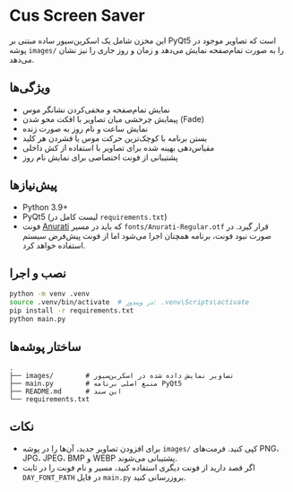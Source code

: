 # Cus Screen Saver

این مخزن شامل یک اسکرین‌سیور ساده مبتنی بر PyQt5 است که تصاویر موجود در پوشه `images/` را به صورت تمام‌صفحه نمایش می‌دهد و زمان و روز جاری را نیز نشان می‌دهد.

## ویژگی‌ها
- نمایش تمام‌صفحه و مخفی‌کردن نشانگر موس
- پیمایش چرخشی میان تصاویر با افکت محو شدن (Fade)
- نمایش ساعت و نام روز به صورت زنده
- بستن برنامه با کوچک‌ترین حرکت موس یا فشردن هر کلید
- مقیاس‌دهی بهینه شده برای تصاویر با استفاده از کش داخلی
- پشتیبانی از فونت اختصاصی برای نمایش نام روز

## پیش‌نیازها
- Python 3.9+
- PyQt5 (لیست کامل در `requirements.txt`)
- فونت [Anurati](https://www.dafont.com/anurati.font) که باید در مسیر `fonts/Anurati-Regular.otf` قرار گیرد. در صورت نبود فونت، برنامه همچنان اجرا می‌شود اما از فونت پیش‌فرض سیستم استفاده خواهد کرد.

## نصب و اجرا
```bash
python -m venv .venv
source .venv/bin/activate  # در ویندوز: .venv\Scripts\activate
pip install -r requirements.txt
python main.py
```

## ساختار پوشه‌ها
```
.
├── images/        # تصاویر نمایش داده شده در اسکرین‌سیور
├── main.py        # منبع اصلی برنامه PyQt5
├── README.md      # این سند
└── requirements.txt
```

## نکات
- برای افزودن تصاویر جدید، آن‌ها را در پوشه `images/` کپی کنید. فرمت‌های PNG، JPG، JPEG، BMP و WEBP پشتیبانی می‌شوند.
- اگر قصد دارید از فونت دیگری استفاده کنید، مسیر و نام فونت را در ثابت `DAY_FONT_PATH` در فایل `main.py` بروزرسانی کنید.

